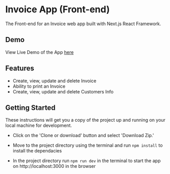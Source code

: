 # Invoice App (Front-end)
The Front-end for an Invoice web app built with Next.js React Framework. 

## Demo
View Live Demo of the App [here](https://invoice-frontend-one.vercel.app/)

## Features
- Create, view, update and delete Invoice
- Ability to print an Invoice
- Create, view, update and delete Customers Info

## Getting Started
These instructions will get you a copy of the project up and running on your local machine for development.

* Click on the 'Clone or download' button and select 'Download Zip.'

* Move to the project directory using the terminal and run `npm install` to install the dependacies

* In the project directory run `npm run dev` in the terminal to start the app on http://localhost:3000 in the browser
